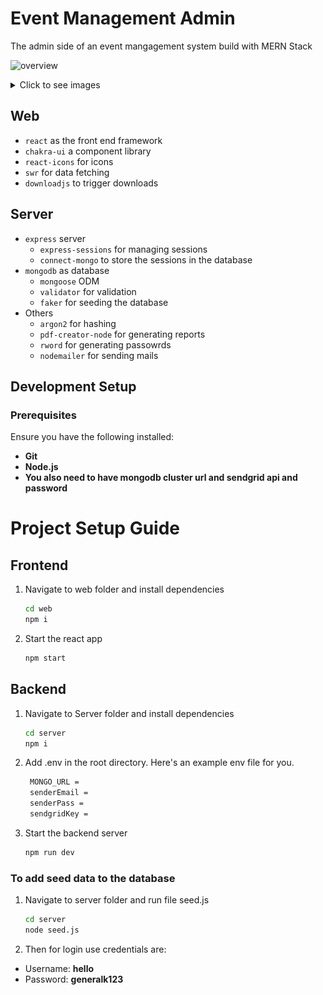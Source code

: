 # Event Management Admin

The admin side of an event mangagement system build with MERN Stack 

![overview](assets/overview.gif)

<details>
<summary>Click to see images</summary>
<br>

### Login

Authentication with sessions

![login page](assets/login.png)

### Users

Users page gives an overview of all the users registered. We can search and add
users. A report of all the students as a CSV can also be generated.

![users page](assets/users.png)

![user modal](assets/user_modal.png)

![add user](assets/add_user.png)

### Events

Events page contains all the events filtered by day. We can add new events here,
edit the existing ones or generate reports for each event.

![events page](assets/events.png)

![edit event](assets/event_modal.png)

![add event](assets/add_event.png)

### Payments

A list of all the payments made is show on the payments page. We can search
these payments based on the user's roll number or the username of the admin
who registered the payement.

![payments](assets/payments.png)

</details>

## Web

- `react` as the front end framework
- `chakra-ui` a component library
- `react-icons` for icons
- `swr` for data fetching
- `downloadjs` to trigger downloads

## Server

- `express` server
  - `express-sessions` for managing sessions
  - `connect-mongo` to store the sessions in the database
- `mongodb` as database
  - `mongoose` ODM
  - `validator` for validation
  - `faker` for seeding the database
- Others
  - `argon2` for hashing
  - `pdf-creator-node` for generating reports
  - `rword` for generating passowrds
  - `nodemailer` for sending mails

## **Development Setup**

### **Prerequisites**

Ensure you have the following installed:

* **Git**  
* **Node.js**
* **You also need to have mongodb cluster url and sendgrid api and password**

# Project Setup Guide

## Frontend

1. Navigate to web folder and install dependencies

   ```sh
   cd web
   npm i
   ```

2. Start the react app

   ```sh
   npm start
   ```

## Backend

1. Navigate to Server folder and install dependencies

   ```sh
   cd server
   npm i
   ```

2. Add .env in the root directory. Here's an example env file for you.

   ```sh
    MONGO_URL =
    senderEmail = 
    senderPass =
    sendgridKey = 
   ```

2. Start the backend server

   ```sh
   npm run dev
   ```

### To add seed data to the database
1. Navigate to server folder and run file seed.js<br>
  
   ```sh
   cd server
   node seed.js
   ```
2. Then for login use credentials are:<br>
- Username: **hello** <br>
- Password: **generalk123**
